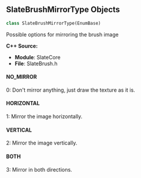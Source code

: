 ## SlateBrushMirrorType Objects

```python
class SlateBrushMirrorType(EnumBase)
```

Possible options for mirroring the brush image

**C++ Source:**

- **Module**: SlateCore
- **File**: SlateBrush.h

<a id="unreal.SlateBrushMirrorType.NO_MIRROR"></a>

#### NO_MIRROR

0: Don't mirror anything, just draw the texture as it is.

<a id="unreal.SlateBrushMirrorType.HORIZONTAL"></a>

#### HORIZONTAL

1: Mirror the image horizontally.

<a id="unreal.SlateBrushMirrorType.VERTICAL"></a>

#### VERTICAL

2: Mirror the image vertically.

<a id="unreal.SlateBrushMirrorType.BOTH"></a>

#### BOTH

3: Mirror in both directions.

<a id="unreal.SlateBrushImageType"></a>